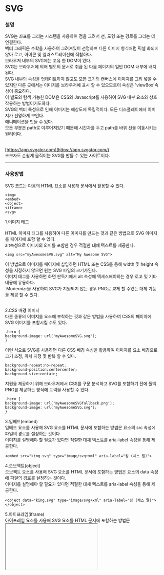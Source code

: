 # SVG

### 설명
SVG는 좌표를 그리는 시스템을 사용하여 점을 그려서 선, 도형 또는 경로를 그리는 데 연결한다.<br>
벡터 그래픽은 수학을 사용하여 그려져있어 선명하며 다른 이미지 형식처럼 픽셀 화되지 않아 로고, 아이콘 및 일러스트레이션에 적합하다. 
<br>브라우저 내부의 SVG에는 고유 한 DOM이 있다. <br> 
SVG는 브라우저에 의해 별도의 문서로 취급 된 다음 페이지의 일반 DOM 내부에 배치된다.<br>
SVG 내부의 속성을 업데이트하지 않고도 모든 크기의 캔버스에 이미지를 그려 넣을 수 있지만 다른 곳에서는 이미지를 브라우저에 표시 할 수 있으므로이 속성은 'viewBox'속성이 중요하다.<br>
이 별도의 탐색 가능한 DOM은 CSS와 Javascript를 사용하여 SVG 내부 요소와 상호 작용하는 방법이기도하다.<br>
SVG의 벡터 특성으로 인해 이미지는 해상도에 독립적이다. 모든 디스플레이에서 이미지가 선명하게 보인다.
<br>
애니메이션을 만들 수 있다.
<br>
모든 부분은 path로 이루어져있기 때문에 시간차를 두고 path를 바꿔 선을 이동시키는 원리이다.  
<br><br>
[https://app.svgator.com](https://app.svgator.com/) 
<br>
초보자도 손쉽게 움직이는 SVG를 만들 수 있는 사이트이다.

-------------------------------------------------------------------
### 사용방법
SVG 코드는 다음의 HTML 요소를 사용해 문서에서 활용할 수 있다.
```
<img>
<embed>
<object>
<iframe>
<svg>
```
1.이미지 태그
<br><br>
HTML 이미지 태그를 사용하여 다른 이미지를 만드는 것과 같은 방법으로 SVG 이미지를 페이지에 포함 할 수 있다.<br>
alt속성으로 이미지의 의미를 포함한 경우 적절한 대체 텍스트를 제공한다.

```
<img src="myAwesomeSVG.svg" alt="My Awesome SVG">
```
이 방법으로 이미지를 페이지에 삽입하면 HTML 또는 CSS를 통해 width 및 height 속성을 지정하지 않으면 원본 SVG 파일의 크기가된다. 
<br>
이미지 태그를 사용하면 화면 판독기에서 alt 속성에 액세스해야하는 경우 로고 및 기타 내용에 유용하다.
<br>
 Modernizr을 사용하여 SVG가 지원되지 않는 경우 PNG로 교체 할 수있는 대체 기능을 제공 할 수 있다.
<br><br>

2.CSS 배경 이미지
<br>
다른 종류의 이미지를 요소에 부착하는 것과 같은 방법을 사용하여 CSS의 페이지에 SVG 이미지를 포함시킬 수도 있다.

```
.hero {
background-image: url('myAwesomeSVG.svg');
}
```
이런 식으로 SVG를 사용하면 다른 CSS 배경 속성을 활용하여 이미지를 요소 배경으로 크기 조정, 위치 지정 및 반복 할 수 있다.

```
background-repeat:no-repeat;
background-position:centercenter;
background-size:contain;
```
지원을 제공하기 위해 브라우저에서 CSS를 구문 분석하고 SVG를 포함하기 전에 폴백 PNG를 제공하는 방식에 트릭을 사용할 수 있다.

```
.hero {
background-image: url('myAwesomeSVGfallback.png');
background-image: url('myAwesomeSVG.svg');
}
```
3.임베드(embed)<br>
임베드 요소를 사용해 SVG 요소를 HTML 문서에 포함하는 방법은 <embed> 요소의 src 속성에 파일의 경로를 설정하는 것이다.<br>
이미지를 설명해야 할 필요가 있다면 적절한 대체 텍스트를 aria-label 속성을 통해 제공한다.
```
<embed src="king.svg" type="image/svg+xml" aria-label="킹 (체스 말)">
```
4.오브젝트(object)
<br>
오브젝트 요소를 사용해 SVG 요소를 HTML 문서에 포함하는 방법은 <object> 요소의 data 속성에 파일의 경로를 설정하는 것이다.<br>
이미지를 설명해야 할 필요가 있다면 적절한 대체 텍스트를 aria-label 속성을 통해 제공한다.
```
<object data="king.svg" type="image/svg+xml" aria-label="킹 (체스 말)"></object>
```
5.아이프레임(iframe)
<br>
아이프레임 요소를 사용해 SVG 요소를 HTML 문서에 포함하는 방법은 <iframe> 요소의 src 속성에 파일의 경로를 설정하는 것이다.<br>
이미지를 설명해야 할 필요가 있다면 적절한 대체 텍스트를 aria-label 속성을 통해 제공한다.
```
<iframe src="king.svg" aria-label="킹 (체스 말)"></iframe>
```
6.인라인 SVG
<br>
<br>
SVG는 SVG 태그를 사용하여 문서에 곧바로 작성할 수 있다.
```
<svg width="100px" height="100px"viewBox="0 0 100 100" version="1.1"xmlns="..."><title>My Awesome SVG</title<circle class="circle"cx="50" cy="50" r="50"fill="#FFFF00"></circle></svg>
```
SVG가 확장 가능하기 때문에 폭과 높이 속성없이 태그를 제공하면 SVG는 컨테이너의 크기로 커진다.
<br>
페이지에 SVG를 작성하여 인라인 SVG에서 채우기를 제거하고 CSS에서 스타일을 지정할 수 있다.

```
.circle {
fill: #FFFF00;
}
```
이 방법을 다시 사용하는 데있어 폴백은 PNG 폴백을 제공하고 Modernizr을 사용하여 지원을 검색하는 데 의존한다. 
<br>유일한 다른 단점은 브라우저에서 인라인 SVG - 마크 업이 아닌 - 캐싱되지 않는다는 것이다.

--------------------------------------------------------------------------------------------------
더 자세한 SVG 설명 사이트:

[https://ldrerin.tistory.com/398?category=772248](https://ldrerin.tistory.com/398?category=772248)<br>
https://a11y.gitbook.io/graphics-aria/svg-graphics/html+svg
